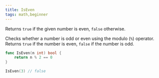 ```yaml
---
title: IsEven
tags: math,beginner
---
```


Returns `true` if the given number is even, `false` otherwise.

Checks whether a number is odd or even using the modulo (`%`) operator.
Returns `true` if the number is even, `false` if the number is odd.

```go
func IsEven(n int) bool {
	return n % 2 == 0
}
```

```go
IsEven(3) // false
```
